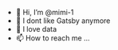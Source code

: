 - 👋 Hi, I’m @mimi-1
- 🌱 I dont like Gatsby anymore 
- 💞️ I love data
- 📫 How to reach me ... 

<!---
mimi-1/mimi-1 is a ✨ special ✨ repository because its `README.md` (this file) appears on your GitHub profile.
You can click the Preview link to take a look at your changes.
--->

